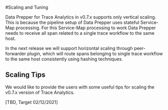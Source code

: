 #Scaling and Tuning

Data Prepper for Trace Analytics in v0.7.x supports only vertical scaling. This is because the pipeline setup of Data Prepper uses stateful Service-Map processing. For this Service-Map processing to work Data Prepper needs to receive all span related to a single trace workflow to the same host. 

In the next release we will support horizontal scaling through peer-forwarder plugin, which will route spans belonging to single trace workflow to the same host consistently using hashing techniques. 


## Scaling Tips

We would like to provide the users with some useful tips for scaling the v0.7.x version of Trace Analytics.

[TBD, Target 02/12/2021]